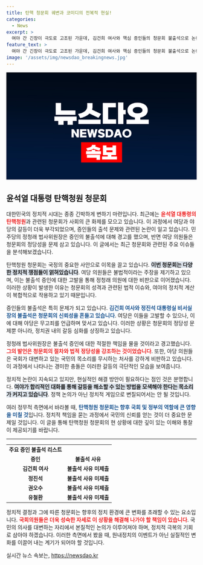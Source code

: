 ```yaml
---
title: 탄핵 청문회 궤변과 코미디의 전복적 현실!
categories:
  - News
excerpt: >
  여야 간 긴장이 극도로 고조된 가운데, 김건희 여사와 핵심 증인들의 청문회 불출석으로 논란이 키워지고 있다. 민주당은 관저 앞 기자회견을 열어 강하게 반발했지만 경찰과 충돌하는 소동이 발생했다. 국회 내부의 갈등이 표면화된 가운데, 향후 상황에 대한 관심이 집중되고 있다.
feature_text: >
  여야 간 긴장이 극도로 고조된 가운데, 김건희 여사와 핵심 증인들의 청문회 불출석으로 논란이 키워지고 있다. 민주당은 관저 앞 기자회견을 열어 강하게 반발했지만 경찰과 충돌하는 소동이 발생했다. 국회 내부의 갈등이 표면화된 가운데, 향후 상황에 대한 관심이 집중되고 있다.
image: '/assets/img/newsdao_breakingnews.jpg'
---
```


<p><img src="/assets/img/newsdao_breakingnews.jpg" alt="pcversion 속보" /></p>

<h2 data-ke-size="size26">윤석열 대통령 탄핵청원 청문회</h2>

<p data-ke-size="size16"></p>  

<p>대한민국의 정치적 시대는 종종 긴박하게 변하기 마련입니다. 최근에는 <b><span style="color: #ee2323;">윤석열 대통령의 탄핵청원</span></b>과 관련된 청문회가 사회의 큰 화제를 모으고 있습니다. 이 과정에서 여당과 야당의 갈등이 더욱 부각되었으며, 증인들의 출석 문제와 관련된 논란이 일고 있습니다. 민주당의 정청래 법사위원장은 증인의 불출석에 대해 경고를 했으며, 반면 여당 의원들은 청문회의 정당성을 문제 삼고 있습니다. 이 글에서는 최근 청문회와 관련된 주요 이슈들을 분석해보겠습니다.</p>

<p data-ke-size="size16"></p>  

<p>탄핵청원 청문회는 국정의 중요한 사안으로 이목을 끌고 있습니다. <b><span style="background-color: #21538527;">이번 청문회는 다양한 정치적 쟁점들이 얽혀있습니다</span></b>. 여당 의원들은 불법적이라는 주장을 제기하고 있으며, 이는 불출석 증인에 대한 고발을 통해 정청래 의원에 대한 비판으로 이어졌습니다. 이러한 상황이 발생한 이유는 청문회의 성격과 관련된 법적 이슈와, 여야의 정치적 계산이 복합적으로 작용하고 있기 때문입니다.</p>

<p data-ke-size="size16"></p>  

<p>증인들의 불출석은 특히 문제가 되고 있습니다. <b><span style="color: #1a5490;">김건희 여사와 정진석 대통령실 비서실장의 불출석은 청문회의 신뢰성을 흔들고 있습니다</span></b>. 여당은 이들을 고발할 수 있으나, 이에 대해 야당은 무고죄를 언급하며 맞서고 있습니다. 이러한 상황은 청문회의 정당성 문제뿐 아니라, 정치권 내의 갈등 심화를 상징하고 있습니다.</p>

<p data-ke-size="size16"></p>  

<p>정청래 법사위원장은 불출석 증인에 대한 적절한 책임을 물을 것이라고 경고했습니다. <b><span style="color: #ee2323;">그의 발언은 청문회의 절차와 법적 정당성을 강조하는 것이었습니다</span></b>. 또한, 야당 의원들은 국회가 대변하고 있는 국민의 목소리를 무시하는 처사를 강하게 비판하고 있습니다. 이 과정에서 나타나는 경미한 충돌은 이러한 갈등의 극단적인 모습을 보여줍니다.</p>

<p data-ke-size="size16"></p>  

<p>정치적 논란이 지속되고 있지만, 현실적인 해결 방안이 필요하다는 점인 것은 분명합니다. <b><span style="background-color: #21538527;">여야가 합리적인 대화를 통해 갈등을 해소할 수 있는 방법을 모색해야 한다는 목소리가 커지고 있습니다</span></b>. 정책 논의가 아닌 정치적 게임으로 변질되어서는 안 될 것입니다.</p>

<p data-ke-size="size16"></p>  

<p>여러 정무적 측면에서 바라볼 때, <b><span style="color: #1a5490;">탄핵청원 청문회는 향후 국회 및 정부의 역할에 큰 영향을 미칠 것</span></b>입니다. 정치적 책임을 묻는 과정에서 국민의 신뢰를 얻는 것이 더 중요한 문제일 것입니다. 이 글을 통해 탄핵청원 청문회의 현 상황에 대한 깊이 있는 이해와 통찰이 제공되기를 바랍니다.</p>

<hr>

<table style="width: 100%; border-collapse: collapse;">
  <tr>
    <td style="text-align: center; height: 17px;"><b>주요 증인 불출석 리스트</b></td>
  </tr>
  <tr>
    <td style="text-align: center; height: 17px;"><b>증인</b></td>
    <td style="text-align: center; height: 17px;"><b>불출석 사유</b></td>
  </tr>
  <tr>
    <td style="text-align: center; height: 17px;"><b>김건희 여사</b></td>
    <td style="text-align: center; height: 17px;"><b>불출석 사유 미제출</b></td>
  </tr>
  <tr>
    <td style="text-align: center; height: 17px;"><b>정진석</b></td>
    <td style="text-align: center; height: 17px;"><b>불출석 사유 미제출</b></td>
  </tr>
  <tr>
    <td style="text-align: center; height: 17px;"><b>권오수</b></td>
    <td style="text-align: center; height: 17px;"><b>불출석 사유 미제출</b></td>
  </tr>
  <tr>
    <td style="text-align: center; height: 17px;"><b>유철환</b></td>
    <td style="text-align: center; height: 17px;"><b>불출석 사유 미제출</b></td>
  </tr>
</table>

<p data-ke-size="size16"></p>  

<p>정치적 결정과 그에 따른 청문회는 향후의 정치 환경에 큰 변화를 초래할 수 있는 요소입니다. <b><span style="color: #ee2323;">국회의원들은 더욱 성숙한 자세로 이 상황을 해결해 나가야 할 책임이 있습니다</span></b>. 국민의 의사를 대변하는 자리에서 본질적인 논의가 이루어져야 하며, 정치적 극복의 기회로 삼아야 하겠습니다. 이러한 측면에서 봤을 때, 원내정치의 이벤트가 아닌 실질적인 변화를 이끌어 내는 계기가 되어야 할 것입니다.</p>
실시간 뉴스 속보는, <a href="https://newsdao.kr" rel="dofollow">https://newsdao.kr</a>


